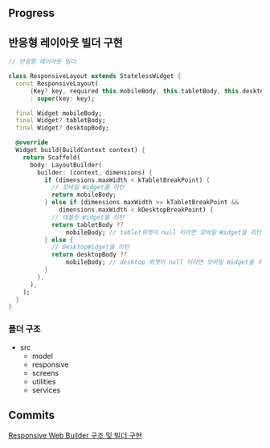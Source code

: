 ## Progress

## 반응형 레이아웃 빌더 구현
```dart
// 반응형 레이아웃 빌더

class ResponsiveLayout extends StatelessWidget {
  const ResponsiveLayout(
      {Key? key, required this.mobileBody, this.tabletBody, this.desktopBody})
      : super(key: key);

  final Widget mobileBody;
  final Widget? tabletBody;
  final Widget? desktopBody;

  @override
  Widget build(BuildContext context) {
    return Scaffold(
      body: LayoutBuilder(
        builder: (context, dimensions) {
          if (dimensions.maxWidth < kTabletBreakPoint) {
            // 모바일 Widget을 리턴
            return mobileBody;
          } else if (dimensions.maxWidth >= kTabletBreakPoint &&
              dimensions.maxWidth < kDesktopBreakPoint) {
            // 태블릿 Widget을 리턴
            return tabletBody ??
                mobileBody; // tablet위젯이 null 이라면 모바일 Widget을 리턴
          } else {
            // DesktopWidget을 리턴
            return desktopBody ??
                mobileBody; // desktop 위젯이 null 이라면 모바일 Widget을 리턴
          }
        },
      ),
    );
  }
}

```

### 폴더 구조
- src
    - model 
    - responsive 
    - screens
    - utilities
    - services


## Commits
<a href="https://github.com/Joo-esc/Flutter_UX-UI_Research_Project_Web/commit/7f2b56795bd9e3fc7bd1aae0886ab71ece96cf39">Responsive Web Builder 구조 및 빌더 구현</a>